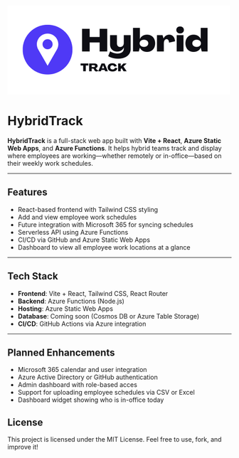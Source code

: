 ![HybridTrack Logo](./public/hybridtrack-logo-white-bg.png)

# HybridTrack

**HybridTrack** is a full-stack web app built with **Vite + React**, **Azure Static Web Apps**, and **Azure Functions**. It helps hybrid teams track and display where employees are working—whether remotely or in-office—based on their weekly work schedules.

---

## Features

- React-based frontend with Tailwind CSS styling
- Add and view employee work schedules
- Future integration with Microsoft 365 for syncing schedules
- Serverless API using Azure Functions
- CI/CD via GitHub and Azure Static Web Apps
- Dashboard to view all employee work locations at a glance

---

## Tech Stack

- **Frontend**: Vite + React, Tailwind CSS, React Router
- **Backend**: Azure Functions (Node.js)
- **Hosting**: Azure Static Web Apps
- **Database**: Coming soon (Cosmos DB or Azure Table Storage)
- **CI/CD**: GitHub Actions via Azure integration

---

## Planned Enhancements

- Microsoft 365 calendar and user integration
- Azure Active Directory or GitHub authentication
- Admin dashboard with role-based acces
- Support for uploading employee schedules via CSV or Excel
- Dashboard widget showing who is in-office today

## License

This project is licensed under the MIT License. Feel free to use, fork, and improve it!
